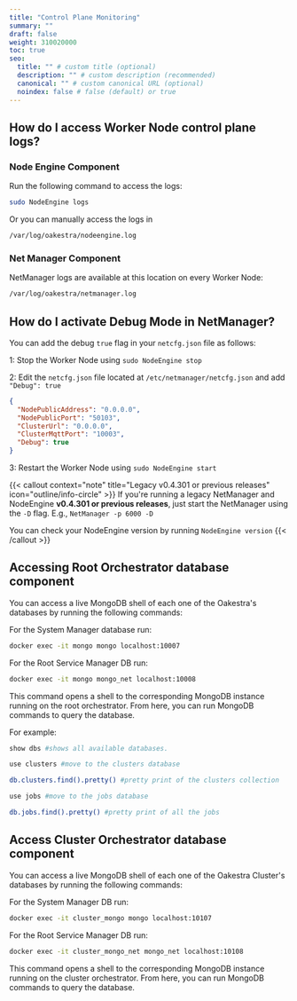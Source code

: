```yaml
---
title: "Control Plane Monitoring"
summary: ""
draft: false
weight: 310020000
toc: true
seo:
  title: "" # custom title (optional)
  description: "" # custom description (recommended)
  canonical: "" # custom canonical URL (optional)
  noindex: false # false (default) or true
---
```


## How do I access Worker Node control plane logs?

### Node Engine Component
Run the following command to access the logs:

```bash {frame="none"}
sudo NodeEngine logs
```

Or you can manually access the logs in 

```bash {frame="none"}
/var/log/oakestra/nodeengine.log
```

### Net Manager Component

NetManager logs are available at this location on every Worker Node:

```bash {frame="none"}
/var/log/oakestra/netmanager.log
```

## How do I activate Debug Mode in NetManager? 

You can add the debug `true` flag in your `netcfg.json` file as follows:

1: Stop the Worker Node using `sudo NodeEngine stop`

2: Edit the `netcfg.json` file located at `/etc/netmanager/netcfg.json` and add `"Debug": true`

```json  {title="/etc/netmanager/netcfg.json"}
{
  "NodePublicAddress": "0.0.0.0",
  "NodePublicPort": "50103",
  "ClusterUrl": "0.0.0.0",
  "ClusterMqttPort": "10003",
  "Debug": true
}
```
3: Restart the Worker Node using `sudo NodeEngine start`

{{< callout context="note" title="Legacy v0.4.301 or previous releases" icon="outline/info-circle" >}}
If you're running a legacy NetManager and NodeEngine **v0.4.301 or previous releases**, just start the NetManager using the `-D` flag.
E.g., `NetManager -p 6000 -D`

You can check your NodeEngine version by running `NodeEngine version`
{{< /callout >}}


## Accessing Root Orchestrator database component

You can access a live MongoDB shell of each one of the Oakestra's databases by running the following commands:

For the System Manager database run:

```bash 
docker exec -it mongo mongo localhost:10007
```

For the Root Service Manager DB run:
```bash
docker exec -it mongo mongo_net localhost:10008
```

This command opens a shell to the corresponding MongoDB instance running on the root orchestrator. From here, you can run MongoDB commands to query the database.

For example:
```bash {frame="none"}
show dbs #shows all available databases.
```

```bash {frame="none"}
use clusters #move to the clusters database
```

```bash {frame="none"}
db.clusters.find().pretty() #pretty print of the clusters collection
```

```bash {frame="none"}
use jobs #move to the jobs database
```

```bash {frame="none"}
db.jobs.find().pretty() #pretty print of all the jobs
```

## Access Cluster Orchestrator database component

You can access a live MongoDB shell of each one of the Oakestra Cluster's databases by running the following commands:

For the System Manager DB run:
```bash
docker exec -it cluster_mongo mongo localhost:10107
```

For the Root Service Manager DB run:
```bash
docker exec -it cluster_mongo_net mongo_net localhost:10108
```

This command opens a shell to the corresponding MongoDB instance running on the cluster orchestrator. From here, you can run MongoDB commands to query the database.

